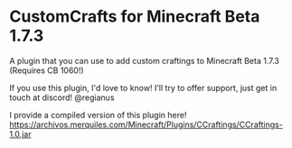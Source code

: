 # CustomCrafts for Minecraft Beta 1.7.3
A plugin that you can use to add custom craftings to Minecraft Beta 1.7.3 (Requires CB 1060!)


If you use this plugin, I'd love to know!
I'll try to offer support, just get in touch at discord! @regianus

I provide a compiled version of this plugin here!
https://archivos.merquiles.com/Minecraft/Plugins/CCraftings/CCraftings-1.0.jar
